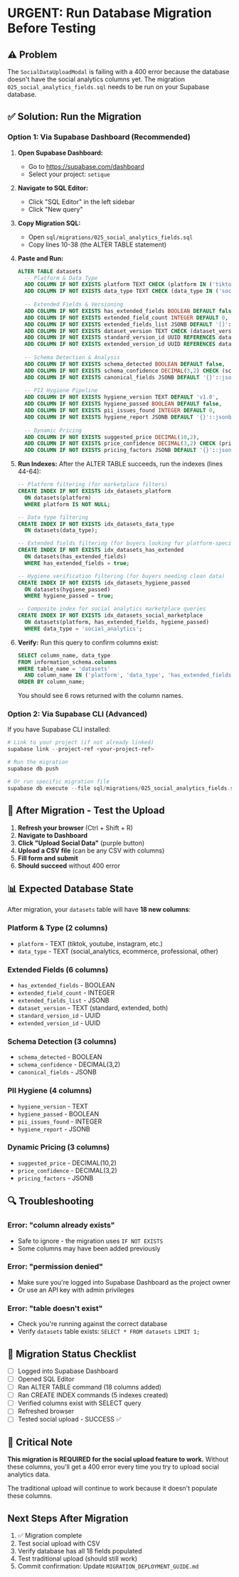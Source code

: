 # URGENT: Run Database Migration Before Testing

## ⚠️ Problem
The `SocialDataUploadModal` is failing with a 400 error because the database doesn't have the social analytics columns yet. The migration `025_social_analytics_fields.sql` needs to be run on your Supabase database.

## ✅ Solution: Run the Migration

### Option 1: Via Supabase Dashboard (Recommended)

1. **Open Supabase Dashboard:**
   - Go to https://supabase.com/dashboard
   - Select your project: `setique`

2. **Navigate to SQL Editor:**
   - Click "SQL Editor" in the left sidebar
   - Click "New query"

3. **Copy Migration SQL:**
   - Open `sql/migrations/025_social_analytics_fields.sql`
   - Copy lines 10-38 (the ALTER TABLE statement)

4. **Paste and Run:**
   ```sql
   ALTER TABLE datasets
     -- Platform & Data Type
     ADD COLUMN IF NOT EXISTS platform TEXT CHECK (platform IN ('tiktok', 'youtube', 'instagram', 'linkedin', 'shopify', 'twitter', 'facebook', 'spotify', 'other')),
     ADD COLUMN IF NOT EXISTS data_type TEXT CHECK (data_type IN ('social_analytics', 'ecommerce', 'professional', 'other')) DEFAULT 'other',
     
     -- Extended Fields & Versioning
     ADD COLUMN IF NOT EXISTS has_extended_fields BOOLEAN DEFAULT false,
     ADD COLUMN IF NOT EXISTS extended_field_count INTEGER DEFAULT 0,
     ADD COLUMN IF NOT EXISTS extended_fields_list JSONB DEFAULT '[]'::jsonb,
     ADD COLUMN IF NOT EXISTS dataset_version TEXT CHECK (dataset_version IN ('standard', 'extended', 'both')) DEFAULT 'standard',
     ADD COLUMN IF NOT EXISTS standard_version_id UUID REFERENCES datasets(id),
     ADD COLUMN IF NOT EXISTS extended_version_id UUID REFERENCES datasets(id),
     
     -- Schema Detection & Analysis
     ADD COLUMN IF NOT EXISTS schema_detected BOOLEAN DEFAULT false,
     ADD COLUMN IF NOT EXISTS schema_confidence DECIMAL(3,2) CHECK (schema_confidence >= 0 AND schema_confidence <= 1),
     ADD COLUMN IF NOT EXISTS canonical_fields JSONB DEFAULT '{}'::jsonb,
     
     -- PII Hygiene Pipeline
     ADD COLUMN IF NOT EXISTS hygiene_version TEXT DEFAULT 'v1.0',
     ADD COLUMN IF NOT EXISTS hygiene_passed BOOLEAN DEFAULT false,
     ADD COLUMN IF NOT EXISTS pii_issues_found INTEGER DEFAULT 0,
     ADD COLUMN IF NOT EXISTS hygiene_report JSONB DEFAULT '{}'::jsonb,
     
     -- Dynamic Pricing
     ADD COLUMN IF NOT EXISTS suggested_price DECIMAL(10,2),
     ADD COLUMN IF NOT EXISTS price_confidence DECIMAL(3,2) CHECK (price_confidence >= 0 AND price_confidence <= 1),
     ADD COLUMN IF NOT EXISTS pricing_factors JSONB DEFAULT '{}'::jsonb;
   ```

5. **Run Indexes:**
   After the ALTER TABLE succeeds, run the indexes (lines 44-64):
   ```sql
   -- Platform filtering (for marketplace filters)
   CREATE INDEX IF NOT EXISTS idx_datasets_platform 
     ON datasets(platform) 
     WHERE platform IS NOT NULL;

   -- Data type filtering
   CREATE INDEX IF NOT EXISTS idx_datasets_data_type 
     ON datasets(data_type);

   -- Extended fields filtering (for buyers looking for platform-specific data)
   CREATE INDEX IF NOT EXISTS idx_datasets_has_extended 
     ON datasets(has_extended_fields) 
     WHERE has_extended_fields = true;

   -- Hygiene verification filtering (for buyers needing clean data)
   CREATE INDEX IF NOT EXISTS idx_datasets_hygiene_passed 
     ON datasets(hygiene_passed) 
     WHERE hygiene_passed = true;

   -- Composite index for social analytics marketplace queries
   CREATE INDEX IF NOT EXISTS idx_datasets_social_marketplace 
     ON datasets(platform, has_extended_fields, hygiene_passed) 
     WHERE data_type = 'social_analytics';
   ```

6. **Verify:**
   Run this query to confirm columns exist:
   ```sql
   SELECT column_name, data_type 
   FROM information_schema.columns 
   WHERE table_name = 'datasets' 
     AND column_name IN ('platform', 'data_type', 'has_extended_fields', 'schema_detected', 'hygiene_passed', 'suggested_price')
   ORDER BY column_name;
   ```

   You should see 6 rows returned with the column names.

### Option 2: Via Supabase CLI (Advanced)

If you have Supabase CLI installed:

```powershell
# Link to your project (if not already linked)
supabase link --project-ref <your-project-ref>

# Run the migration
supabase db push

# Or run specific migration file
supabase db execute --file sql/migrations/025_social_analytics_fields.sql
```

## 🧪 After Migration - Test the Upload

1. **Refresh your browser** (Ctrl + Shift + R)
2. **Navigate to Dashboard**
3. **Click "Upload Social Data"** (purple button)
4. **Upload a CSV file** (can be any CSV with columns)
5. **Fill form and submit**
6. **Should succeed** without 400 error

## 📊 Expected Database State

After migration, your `datasets` table will have **18 new columns**:

### Platform & Type (2 columns)
- `platform` - TEXT (tiktok, youtube, instagram, etc.)
- `data_type` - TEXT (social_analytics, ecommerce, professional, other)

### Extended Fields (6 columns)
- `has_extended_fields` - BOOLEAN
- `extended_field_count` - INTEGER
- `extended_fields_list` - JSONB
- `dataset_version` - TEXT (standard, extended, both)
- `standard_version_id` - UUID
- `extended_version_id` - UUID

### Schema Detection (3 columns)
- `schema_detected` - BOOLEAN
- `schema_confidence` - DECIMAL(3,2)
- `canonical_fields` - JSONB

### PII Hygiene (4 columns)
- `hygiene_version` - TEXT
- `hygiene_passed` - BOOLEAN
- `pii_issues_found` - INTEGER
- `hygiene_report` - JSONB

### Dynamic Pricing (3 columns)
- `suggested_price` - DECIMAL(10,2)
- `price_confidence` - DECIMAL(3,2)
- `pricing_factors` - JSONB

## 🔍 Troubleshooting

### Error: "column already exists"
- Safe to ignore - the migration uses `IF NOT EXISTS`
- Some columns may have been added previously

### Error: "permission denied"
- Make sure you're logged into Supabase Dashboard as the project owner
- Or use an API key with admin privileges

### Error: "table doesn't exist"
- Check you're running against the correct database
- Verify `datasets` table exists: `SELECT * FROM datasets LIMIT 1;`

## 📝 Migration Status Checklist

- [ ] Logged into Supabase Dashboard
- [ ] Opened SQL Editor
- [ ] Ran ALTER TABLE command (18 columns added)
- [ ] Ran CREATE INDEX commands (5 indexes created)
- [ ] Verified columns exist with SELECT query
- [ ] Refreshed browser
- [ ] Tested social upload - SUCCESS ✅

## 🚨 Critical Note

**This migration is REQUIRED for the social upload feature to work.** Without these columns, you'll get a 400 error every time you try to upload social analytics data.

The traditional upload will continue to work because it doesn't populate these columns.

## Next Steps After Migration

1. ✅ Migration complete
2. Test social upload with CSV
3. Verify database has all 18 fields populated
4. Test traditional upload (should still work)
5. Commit confirmation: Update `MIGRATION_DEPLOYMENT_GUIDE.md`
